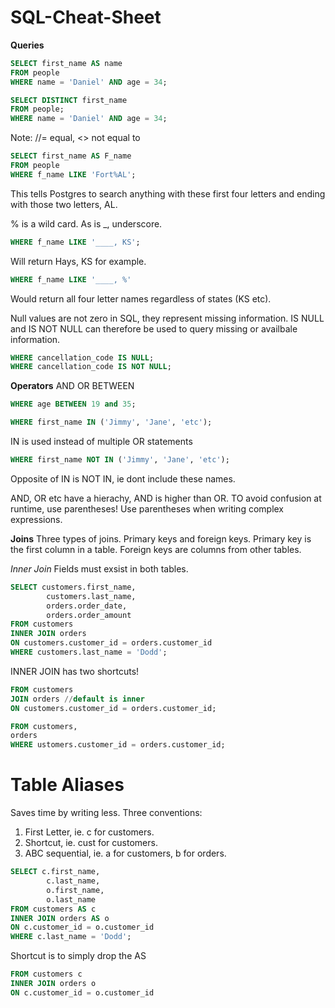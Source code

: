 # SQL-Cheat-Sheet

**Queries**
```sql
SELECT first_name AS name 
FROM people 
WHERE name = 'Daniel' AND age = 34;

SELECT DISTINCT first_name 
FROM people;
WHERE name = 'Daniel' AND age = 34;
```
Note: //= equal, <> not equal to

```sql
SELECT first_name AS F_name 
FROM people 
WHERE f_name LIKE 'Fort%AL'; 
```
This tells Postgres to search anything with these first four letters and ending with those two letters, AL. 

% is a wild card. As is _, underscore.
```sql
WHERE f_name LIKE '____, KS';
```
Will return Hays, KS for example.
```sql
WHERE f_name LIKE '____, %'
```
Would return all four letter names regardless of states (KS etc).

Null values are not zero in SQL, they represent missing information. IS NULL and IS NOT NULL can therefore be used to query missing or availbale information.
```sql
WHERE cancellation_code IS NULL;
WHERE cancellation_code IS NOT NULL; 
```

**Operators**
AND
OR
BETWEEN
```sql
WHERE age BETWEEN 19 and 35;
```

```sql
WHERE first_name IN ('Jimmy', 'Jane', 'etc'); 
```
IN is used instead of multiple OR statements
```sql
WHERE first_name NOT IN ('Jimmy', 'Jane', 'etc'); 
```
Opposite of IN is NOT IN, ie dont include these names.

AND, OR etc have a hierachy, AND is higher than OR. TO avoid confusion at runtime, use parentheses!
Use parentheses when writing complex expressions.

**Joins**
Three types of joins.
Primary keys and foreign keys. Primary key is the first column in a table. Foreign keys are columns from other tables.

*Inner Join* 
Fields must exsist in both tables.
```sql
SELECT customers.first_name,
		customers.last_name,
		orders.order_date,
		orders.order_amount
FROM customers
INNER JOIN orders
ON customers.customer_id = orders.customer_id
WHERE customers.last_name = 'Dodd';
```
INNER JOIN has two shortcuts!
```sql
FROM customers
JOIN orders //default is inner
ON customers.customer_id = orders.customer_id;

FROM customers,
orders
WHERE ustomers.customer_id = orders.customer_id;
```
# Table Aliases
Saves time by writing less. Three conventions:
1. First Letter, ie. c for customers.
2. Shortcut, ie. cust for customers.
3. ABC sequential, ie. a for customers, b for orders.

```sql
SELECT c.first_name,
		c.last_name,
		o.first_name,
		o.last_name
FROM customers AS c
INNER JOIN orders AS o
ON c.customer_id = o.customer_id
WHERE c.last_name = 'Dodd';
```
Shortcut is to simply drop the AS

```sql
FROM customers c
INNER JOIN orders o
ON c.customer_id = o.customer_id
```
